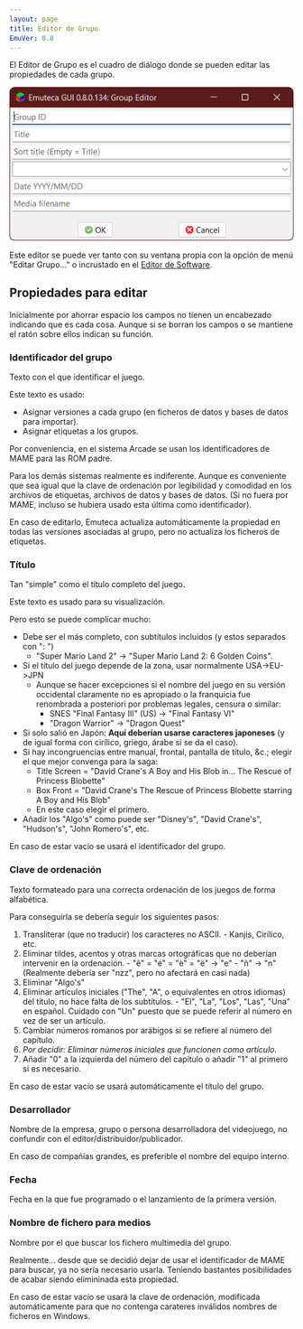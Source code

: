 ```yaml
---
layout: page
title: Editor de Grupo
EmuVer: 0.8
---
```


El Editor de Grupo es el cuadro de diálogo donde se pueden editar las propiedades de cada grupo.

![Editor de Grupos](../../img/Dialogs/GroupEditor.png)

Este editor se puede ver tanto con su ventana propia con la opción de menú "Editar Grupo..." o incrustado en el [Editor de Software](Dialogs/SoftwareEditor).

## Propiedades para editar 

Inicialmente por ahorrar espacio los campos no tienen un encabezado indicando que es cada cosa. Aunque si se borran los campos o se mantiene el ratón sobre ellos indican su función.

### Identificador del grupo 

Texto con el que identificar el juego.

Este texto es usado:

  - Asignar versiones a cada grupo (en ficheros de datos y bases de datos para importar).
  - Asignar etiquetas a los grupos.
  
Por conveniencia, en el sistema Arcade se usan los identificadores de MAME para las ROM padre. 

Para los demás sistemas realmente es indiferente. Aunque es conveniente que sea igual que la clave de ordenación por legibilidad y comodidad en los archivos de etiquetas, archivos de datos y bases de datos. (Si no fuera por MAME, incluso se hubiera usado esta última como identificador).

En caso de editarlo, Emuteca actualiza automáticamente la propiedad en todas las versiones asociadas al grupo, pero no actualiza los ficheros de etiquetas.

### Título

Tan "simple" como el título completo del juego. 

Este texto es usado para su visualización.

Pero esto se puede complicar mucho:

  - Debe ser el más completo, con subtítulos incluidos (y estos separados con ": ")
    - "Super Mario Land 2" -> "Super Mario Land 2: 6 Golden Coins".
  - Si el título del juego depende de la zona, usar normalmente USA->EU->JPN
    - Aunque se hacer excepciones si el nombre del juego en su versión occidental claramente no es apropiado o la franquicia fue renombrada a posteriori por problemas legales, censura o similar:
      - SNES "Final Fantasy III" (US) -> "Final Fantasy VI"
      - "Dragon Warrior" -> "Dragon Quest"
  - Si solo salió en Japón: **Aquí deberían usarse caracteres japoneses** (y de igual forma con cirílico, griego, árabe si se da el caso).
  - Si hay incongruencias entre manual, frontal, pantalla de título, &c.; elegir el que mejor convenga para la saga:
    - Title Screen = "David Crane's A Boy and His Blob in... The Rescue of Princess Blobette"
    - Box Front = "David Crane's The Rescue of Princess Blobette starring A Boy and His Blob"
    - En este caso elegir el primero.
  - Añadir los "Algo's" como puede ser "Disney's", "David Crane's", "Hudson's", "John Romero's", etc.
  
 En caso de estar vacío se usará el identificador del grupo.

### Clave de ordenación 

Texto formateado para una correcta ordenación de los juegos de forma alfabética.

Para conseguirla se debería seguir los siguientes pasos:

  1. Transliterar (que no traducir) los caracteres no ASCII.
    - Kanjis, Cirílico, etc.
  2. Eliminar tildes, acentos y otras marcas ortográficas que no deberían intervenir en la ordenación.
    - "ê" = "é" = "è" = "ë" -> "e"
    - "ñ" -> "n" (Realmente debería ser "nzz", pero no afectará en casi nada)
  3. Eliminar "Algo's"
  4. Eliminar artículos iniciales ("The", "A", o equivalentes en otros idiomas) del título, no hace falta de los subtítulos.
    - "El", "La", "Los", "Las", "Una" en español. Cuidado con "Un" puesto que se puede referir al número en vez de ser un artículo.
  5. Cambiar números romanos por arábigos si se refiere al número del capítulo.
  6. *Por decidir: Eliminar números iniciales que funcionen como artículo.*
  7. Añadir "0" a la izquierda del número del capítulo o añadir "1" al primero si es necesario.
  
En caso de estar vacío se usará automáticamente el título del grupo.

### Desarrollador

Nombre de la empresa, grupo o persona desarrolladora del videojuego, no confundir con el editor/distribuidor/publicador.

En caso de compañías grandes, es preferible el nombre del equipo interno.

### Fecha 

Fecha en la que fue programado o el lanzamiento de la primera versión.

### Nombre de fichero para medios 

Nombre por el que buscar los fichero multimedia del grupo.

Realmente... desde que se decidió dejar de usar el identificador de MAME para buscar, ya no sería necesario usarla. Teniendo bastantes posibilidades de acabar siendo elimininada esta propiedad.

En caso de estar vacío se usará la clave de ordenación, modificada automáticamente para que no contenga carateres inválidos nombres de ficheros en Windows.